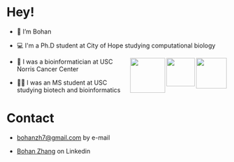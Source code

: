 # Hey! 

-  👋 I’m Bohan

-  💻 I'm a Ph.D student at City of Hope studying computational biology

<img align='right' src="https://media.giphy.com/media/74ANHA013UFrGlNDZm/giphy.gif" width="70">

<img align='right' src="https://media.giphy.com/media/XvggZ502KsRbgKaLdB/giphy.gif" width="65">

<img align='right' src="https://media.giphy.com/media/k7NNPkMiV6N68u5anl/giphy.gif" width="80">

-  🏥 I was a bioinformatician at USC Norris Cancer Center

-  👨‍🎓 I was an MS student at USC studying biotech and bioinformatics

# Contact

- bohanzh7@gmail.com by e-mail

- [Bohan Zhang](https://www.linkedin.com/in/bohan-zhang-a99137217/) on Linkedin 
